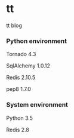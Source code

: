 # tt

tt blog

### Python environment
Tornado 4.3

SqlAlchemy 1.0.12

Redis 2.10.5

pep8 1.7.0

### System environment
Python 3.5

Redis 2.8
